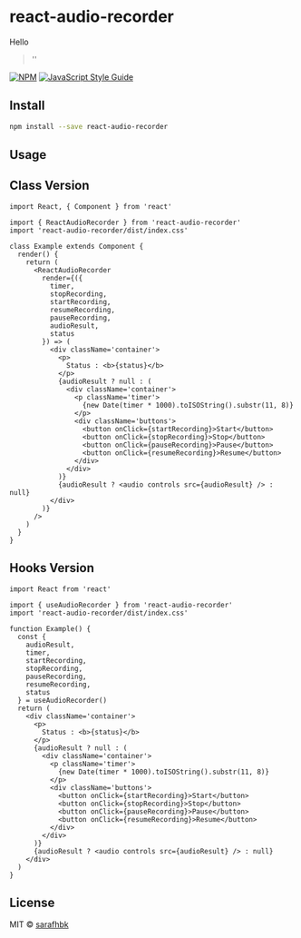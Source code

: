 # react-audio-recorder

Hello

> &#x27;&#x27;

[![NPM](https://img.shields.io/npm/v/react-audio-recorder.svg)](https://www.npmjs.com/package/react-audio-recorder) [![JavaScript Style Guide](https://img.shields.io/badge/code_style-standard-brightgreen.svg)](https://standardjs.com)

## Install

```bash
npm install --save react-audio-recorder
```

## Usage

## Class Version

```tsx
import React, { Component } from 'react'

import { ReactAudioRecorder } from 'react-audio-recorder'
import 'react-audio-recorder/dist/index.css'

class Example extends Component {
  render() {
    return (
      <ReactAudioRecorder
        render={({
          timer,
          stopRecording,
          startRecording,
          resumeRecording,
          pauseRecording,
          audioResult,
          status
        }) => (
          <div className='container'>
            <p>
              Status : <b>{status}</b>
            </p>
            {audioResult ? null : (
              <div className='container'>
                <p className='timer'>
                  {new Date(timer * 1000).toISOString().substr(11, 8)}
                </p>
                <div className='buttons'>
                  <button onClick={startRecording}>Start</button>
                  <button onClick={stopRecording}>Stop</button>
                  <button onClick={pauseRecording}>Pause</button>
                  <button onClick={resumeRecording}>Resume</button>
                </div>
              </div>
            )}
            {audioResult ? <audio controls src={audioResult} /> : null}
          </div>
        )}
      />
    )
  }
}
```

## Hooks Version

```tsx
import React from 'react'

import { useAudioRecorder } from 'react-audio-recorder'
import 'react-audio-recorder/dist/index.css'

function Example() {
  const {
    audioResult,
    timer,
    startRecording,
    stopRecording,
    pauseRecording,
    resumeRecording,
    status
  } = useAudioRecorder()
  return (
    <div className='container'>
      <p>
        Status : <b>{status}</b>
      </p>
      {audioResult ? null : (
        <div className='container'>
          <p className='timer'>
            {new Date(timer * 1000).toISOString().substr(11, 8)}
          </p>
          <div className='buttons'>
            <button onClick={startRecording}>Start</button>
            <button onClick={stopRecording}>Stop</button>
            <button onClick={pauseRecording}>Pause</button>
            <button onClick={resumeRecording}>Resume</button>
          </div>
        </div>
      )}
      {audioResult ? <audio controls src={audioResult} /> : null}
    </div>
  )
}
```

## License

MIT © [sarafhbk](https://github.com/sarafhbk)
